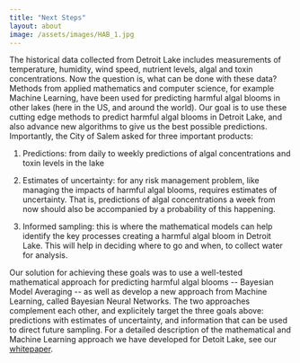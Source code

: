 ```yaml
---
title: "Next Steps"
layout: about
image: /assets/images/HAB_1.jpg
---
```


The historical data collected from Detroit Lake includes measurements of temperature, humidity, wind
speed, nutrient levels, algal and toxin concentrations. Now the question is, what can be done with
these data? Methods from applied mathematics and computer science, for example Machine Learning,     have been used for predicting harmful algal blooms in other lakes (here in the US, and around the    world). Our goal is to use these cutting edge methods to predict harmful algal blooms in Detroit     Lake, and also advance new algorithms to give us the best possible predictions. Importantly, the City of Salem asked for three important products:

1) Predictions: from daily to weekly predictions of algal concentrations and toxin levels in the     lake

2) Estimates of uncertainty: for any risk management problem, like managing the impacts of harmful   algal blooms, requires estimates of uncertainty. That is, predictions of algal concentrations a week
from now should also be accompanied by a probability of this happening.

3) Informed sampling: this is where the mathematical models can help identify the key       processes creating a harmful algal bloom in Detroit Lake. This will help in deciding where to go and
when, to collect water for analysis.

Our solution for achieving these goals was to use a well-tested mathematical approach for predicting  harmful algal blooms -- Bayesian Model Averaging -- as well as develop a new approach from Machine Learning, called Bayesian Neural Networks. The two approaches complement each other, and explicitely target the three goals above: predictions with estimates of uncertainty, and information that can be used to direct future sampling. For a detailed description of the mathematical and Machine Learning approach we have developed for Detoit Lake, see our [whitepaper](http://apple.com "whitepaper").





